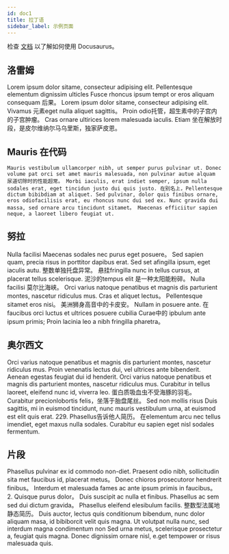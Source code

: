 ```yaml
---
id: doc1
title: 拉丁语
sidebar_label: 示例页面
---
```


检查 [文档](https://docusaurus.io) 以了解如何使用 Docusaurus。

## 洛雷姆

Lorem ipsum dolor sitame, consecteur adipising elit. Pellentesque elementum dignissim ulticles Fusce rhoncus ipsum tempt or eros aliquam consequam 后果。 Lorem ipsum dolor sitame, consecteur adipising elit. Vivamus 元素eget nulla aliquet sagittis。 Proin odio托管，超生素中的子宫内的子宫肿瘤。 Cras ornare ultirices lorem malesuada iaculis. Etiam 坐在解放时段，是皮尔维纳尔马乌里斯，独家萨皮恩。

## Mauris 在代码

```
Mauris vestibulum ullamcorper nibh, ut semper purus pulvinar ut. Donec volume pat orci set amet mauris malesuada, non pulvinar autue alquam 尿道切除时的性能超常。 Morbi iaculis, erat indiet semper, ipsum nulla sodales erat, eget tincidun justo dui quis justo. 在别名上，Pellentesque dictum bibibdiam at aliquet. Sed pulvinar, dolor quis finibus ornare, eros odiofacilisis erat, eu rhoncus nunc dui sed ex. Nunc gravida dui massa, sed ornare arcu tincidunt sitamet。 Maecenas efficiitur sapien neque, a laoreet libero feugiat ut.
```

## 努拉

Nulla facilisi Maecenas sodales nec purus eget posuere。 Sed sapien quam, precia risus in porttitor dapibus erat. Sed set afingilla ipsum, eget iaculis autu. 整数单独托盘异常。 悬挂fringilla nunc in tellus cursus, at placerat tellus scelerisque. 泥沙的tempus elit 是一种太阳能粉碎。 Nulla facilisi 莫尔比海峡。 Orci varius natoque penatibus et magnis dis parturient montes, nascetur ridiculus mus. Cras et aliquet lectus。 Pellentesque sitamet eros nisi。 美洲狮身高音中的卡皮安。 Nullam in posuere ante. 在faucibus orci luctus et ultrices posuere cubilia Curae中的 ipbulum ante ipsum primis; Proin lacinia leo a nibh fringilla pharetra。

## 奥尔西文

Orci varius natoque penatibus et magnis dis parturient montes, nascetur ridiculus mus. Proin venenatis lectus dui, vel ultrices ante bibenderit. Aenean egestas feugiat dui id henderit. Orci varius natoque penatibus et magnis dis parturient montes, nascetur ridiculus mus. Curabitur in tellus laoreet, eleifend nunc id, viverra leo. 蛋白质吸血虫不受海豚的羽毛。 Curabitur precionlobortis felis，坐落于胎盘尾丝。 Sed non mollis risus Duis sagittis, mi in euismod tincidunt, nunc mauris vestibulum urna, at euismod est elit quis erat. 229. Phasellus告诉他人简历。 在elementum arcu nec tellus imendiet, eget maxus nulla sodales. Curabitur eu sapien eget nisl sodales fermentum.

## 片段

Phasellus pulvinar ex id commodo non-diet. Praesent odio nibh, sollicitudin sita met faucibus id, placerat metus。 Donec chioros prosecutoror hendrerit finibus。 Interdum et malesuada fames ac ante ipsum primis in faucibus。 2. Quisque purus dolor。 Duis suscipit ac nulla et finibus. Phasellus ac sem sed dui dictum gravida。 Phasellus eleifend elesibulum facilis. 整数型法属地静态简历。 Duis auctor, lectus quis conditionum bibendum, nunc dolor aliquam masa, id bibiborcit velit quis magna. Ut volutpat nulla nunc, sed interdum magna condimentum non Sed urna metus, scelerisque prosectetur a, feugiat quis magna. Donec dignissim ornare nisl, e.get tempower or risus malesuada quis.
